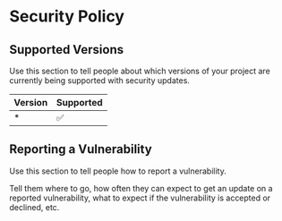 # Security Policy

## Supported Versions

Use this section to tell people about which versions of your project are
currently being supported with security updates.

| Version | Supported          |
| ------- | ------------------ |
| *   | :white_check_mark: |

## Reporting a Vulnerability

Use this section to tell people how to report a vulnerability.

Tell them where to go, how often they can expect to get an update on a
reported vulnerability, what to expect if the vulnerability is accepted or
declined, etc.
